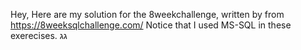 Hey,
Here are my solution for the 8weekchallenge, written by from https://8weeksqlchallenge.com/
Notice that I used MS-SQL in these exerecises.
גג
